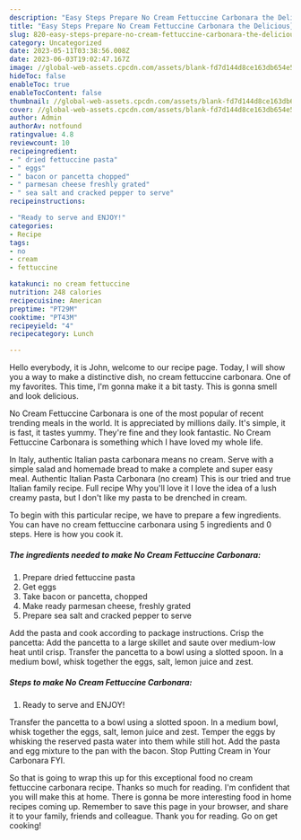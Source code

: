 ```yaml
---
description: "Easy Steps Prepare No Cream Fettuccine Carbonara the Delicious}"
title: "Easy Steps Prepare No Cream Fettuccine Carbonara the Delicious}"
slug: 820-easy-steps-prepare-no-cream-fettuccine-carbonara-the-delicious
category: Uncategorized
date: 2023-05-11T03:38:56.008Z
date: 2023-06-03T19:02:47.167Z
image: //global-web-assets.cpcdn.com/assets/blank-fd7d144d8ce163db654e5a02c40b08a2775adb7897d16e4062681dc7e1b2800f.png
hideToc: false
enableToc: true
enableTocContent: false
thumbnail: //global-web-assets.cpcdn.com/assets/blank-fd7d144d8ce163db654e5a02c40b08a2775adb7897d16e4062681dc7e1b2800f.png
cover: //global-web-assets.cpcdn.com/assets/blank-fd7d144d8ce163db654e5a02c40b08a2775adb7897d16e4062681dc7e1b2800f.png
author: Admin
authorAv: notfound
ratingvalue: 4.8
reviewcount: 10
recipeingredient:
- " dried fettuccine pasta"
- " eggs"
- " bacon or pancetta chopped"
- " parmesan cheese freshly grated"
- " sea salt and cracked pepper to serve"
recipeinstructions:

- "Ready to serve and ENJOY!"
categories:
- Recipe
tags:
- no
- cream
- fettuccine

katakunci: no cream fettuccine 
nutrition: 248 calories
recipecuisine: American
preptime: "PT29M"
cooktime: "PT43M"
recipeyield: "4"
recipecategory: Lunch

---
```



Hello everybody, it is John, welcome to our recipe page. Today, I will show you a way to make a distinctive dish, no cream fettuccine carbonara. One of my favorites. This time, I'm gonna make it a bit tasty. This is gonna smell and look delicious.

No Cream Fettuccine Carbonara is one of the most popular of recent trending meals in the world. It is appreciated by millions daily. It's simple, it is fast, it tastes yummy. They're fine and they look fantastic. No Cream Fettuccine Carbonara is something which I have loved my whole life.

In Italy, authentic Italian pasta carbonara means no cream. Serve with a simple salad and homemade bread to make a complete and super easy meal. Authentic Italian Pasta Carbonara (no cream) This is our tried and true Italian family recipe. Full recipe Why you&#39;ll love it I love the idea of a lush creamy pasta, but I don&#39;t like my pasta to be drenched in cream.


To begin with this particular recipe, we have to prepare a few ingredients. You can have no cream fettuccine carbonara using 5 ingredients and 0 steps. Here is how you cook it.

<!--inarticleads1-->

##### The ingredients needed to make No Cream Fettuccine Carbonara:

1. Prepare  dried fettuccine pasta
1. Get  eggs
1. Take  bacon or pancetta, chopped
1. Make ready  parmesan cheese, freshly grated
1. Prepare  sea salt and cracked pepper to serve


Add the pasta and cook according to package instructions. Crisp the pancetta: Add the pancetta to a large skillet and saute over medium-low heat until crisp. Transfer the pancetta to a bowl using a slotted spoon. In a medium bowl, whisk together the eggs, salt, lemon juice and zest. 

<!--inarticleads2-->

##### Steps to make No Cream Fettuccine Carbonara:


1. Ready to serve and ENJOY!

Transfer the pancetta to a bowl using a slotted spoon. In a medium bowl, whisk together the eggs, salt, lemon juice and zest. Temper the eggs by whisking the reserved pasta water into them while still hot. Add the pasta and egg mixture to the pan with the bacon. Stop Putting Cream in Your Carbonara FYI. 

So that is going to wrap this up for this exceptional food no cream fettuccine carbonara recipe. Thanks so much for reading. I'm confident that you will make this at home. There is gonna be more interesting food in home recipes coming up. Remember to save this page in your browser, and share it to your family, friends and colleague. Thank you for reading. Go on get cooking!
